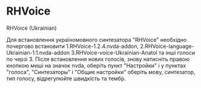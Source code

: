 # RHVoice
RHVoice (Ukrainian)

Для встановлення україномовного синтезатора "RHVoice" необхідно почергово встановити
1.RHVoice-1.2.4.nvda-addon,
2.RHVoice-language-Ukrainian-1.1.nvda-addon
3.RHVoice-voice-Ukrainian-Anatol та інші голоси по черзі
3. Після встановлення нових голосів, знову натисніть правою кнопкою миші на значок nvda, оберіть пункт "Настройки" і у пунктах "голоса", "Синтезаторы" і "Общие настройки" оберіть мову, синтезатор, тип голосу, відрегулюйте швидкість та тембр.
